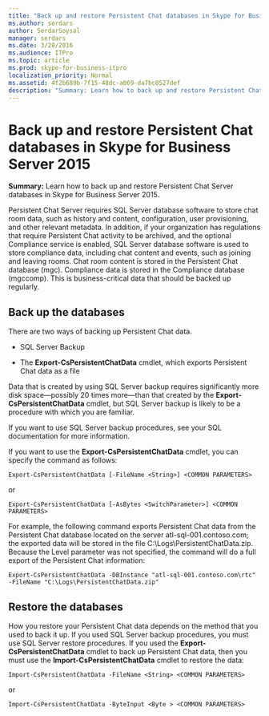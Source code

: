 ```yaml
---
title: "Back up and restore Persistent Chat databases in Skype for Business Server 2015"
ms.author: serdars
author: SerdarSoysal
manager: serdars
ms.date: 3/28/2016
ms.audience: ITPro
ms.topic: article
ms.prod: skype-for-business-itpro
localization_priority: Normal
ms.assetid: 4f2b689b-7f15-48dc-a069-da7bc8527def
description: "Summary: Learn how to back up and restore Persistent Chat Server databases in Skype for Business Server 2015."
---
```


# Back up and restore Persistent Chat databases in Skype for Business Server 2015
 
**Summary:** Learn how to back up and restore Persistent Chat Server databases in Skype for Business Server 2015.
  
Persistent Chat Server requires SQL Server database software to store chat room data, such as history and content, configuration, user provisioning, and other relevant metadata. In addition, if your organization has regulations that require Persistent Chat activity to be archived, and the optional Compliance service is enabled, SQL Server database software is used to store compliance data, including chat content and events, such as joining and leaving rooms. Chat room content is stored in the Persistent Chat database (mgc). Compliance data is stored in the Compliance database (mgccomp). This is business-critical data that should be backed up regularly. 
  
## Back up the databases

There are two ways of backing up Persistent Chat data. 
  
- SQL Server Backup
    
- The **Export-CsPersistentChatData** cmdlet, which exports Persistent Chat data as a file
    
Data that is created by using SQL Server backup requires significantly more disk space—possibly 20 times more—than that created by the **Export-CsPersistentChatData** cmdlet, but SQL Server backup is likely to be a procedure with which you are familiar.
  
If you want to use SQL Server backup procedures, see your SQL documentation for more information. 
  
If you want to use the **Export-CsPersistentChatData** cmdlet, you can specify the command as follows:
  
```
Export-CsPersistentChatData [-FileName <String>] <COMMON PARAMETERS>
```

or
  
```
Export-CsPersistentChatData [-AsBytes <SwitchParameter>] <COMMON PARAMETERS>
```

For example, the following command exports Persistent Chat data from the Persistent Chat database located on the server atl-sql-001.contoso.com; the exported data will be stored in the file C:\Logs\PersistentChatData.zip. Because the Level parameter was not specified, the command will do a full export of the Persistent Chat information:
  
```
Export-CsPersistentChatData -DBInstance "atl-sql-001.contoso.com\rtc" -FileName "C:\Logs\PersistentChatData.zip"
```

## Restore the databases

How you restore your Persistent Chat data depends on the method that you used to back it up. If you used SQL Server backup procedures, you must use SQL Server restore procedures. If you used the **Export-CsPersistentChatData** cmdlet to back up Persistent Chat data, then you must use the **Import-CsPersistentChatData** cmdlet to restore the data:
  
```
Import-CsPersistentChatData -FileName <String> <COMMON PARAMETERS>
```

or
  
```
Import-CsPersistentChatData -ByteInput <Byte > <COMMON PARAMETERS>
```